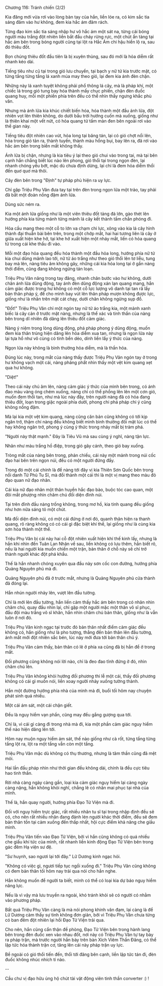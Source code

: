 




Chương 116: Tránh chiến (2/2)


Kia đăng mới vừa rơi vào lòng bàn tay của hắn, liền lóe ra, có kim sắc tia sáng đâm vào hư không, đem kia hắc ám đâm rách.

Từng đạo kim sắc tia sáng nhập hư vô hắc ám một sát na, từng cái bóng người màu trắng đột nhiên liền bắt đầu cháy rừng rực, một chút ẩn tàng tại hắc ám bên trong bóng người cũng tại lột ra Hắc Ám chi hậu hiển lộ ra, sau đó thiêu đốt.

Bọn chúng thiêu đốt đầu tiên là bị xuyên thủng, sau đó mới là hỏa diễm rất nhanh kéo dài.

Tiếng tiêu như cũ tại trong gió lưu chuyển, tại bạch y nữ tử kia trước mặt, có từng tầng từng tầng lá xanh múa may theo gió, lại đem kia ánh đèn chặn.

Những này lá xanh tuyệt không phải phổ thông lá cây, mà là pháp khí, một chiếc lá trong gió tung bay hóa thành mấy chục phiến, chặn đèn đuốc quang huy, mỗi một phiến phía trên đều có thể nhìn thấy ngưng khắc phù văn.

Nhưng mà ánh lửa kia khúc chiết biến hóa, hóa thành một đầu ánh lửa, đột nhiên vọt lên thiên không, do dưới bầu trời hướng cuốn mà xuống, giống như là thiên khai một vết nứt, có hỏa quang từ tấm màn đen bên ngoài rơi vào thế gian này.

Tiếng tiêu đột nhiên cao vút, hỏa long tại băng tán, lại có gió chợt nổi lên, hỏa trong gió tản ra, thành tuyến, thành màu hồng bụi, bay lên ra, đã rơi vào hắc ám bên trong biến mất không thấy.

Ánh lửa bị chặn, nhưng là kia tiêu ý lại theo gió chui vào trong tai, mà tại bên cạnh hắn chẳng biết lúc nào lên phong, gió thổi tại trong ngọn đèn, lại nhanh chóng yếu bớt, mặc dù chưa định dừng, lại chỉ là đem hỏa diễm thổi đến quơ quơ mà thôi.

Cây đèn bên trong "Định" tự pháp phù hiện ra uy lực.

Chỉ gặp Triệu Phụ Vân đưa tay tại trên đèn trong ngọn lửa một trảo, tay phải đã bắt một đoàn nồng đậm ánh lửa.

Dùng sức ném ra.

Kia một ánh lửa giống như là một viên thiêu đốt tảng đá lớn, gào thét lên hướng phía kia từng mảnh từng mảnh lá cây kết thành tấm chắn phóng đi.

Hỏa cầu mang theo một cỗ to lớn va chạm chi lực, xông vào kia lá cây hình thành đại thuẫn bài bên trên, trong một chớp mắt, hai hai tương liên lá cây ở giữa xuất hiện khe hở, tại khe hở xuất hiện một nháy mắt, liền có hỏa quang từ trong cái khe thấu đi vào.

Mỗi một đạo hỏa quang đều hóa thành một đầu hỏa long, hướng phía nữ tử kia chui dũng mãnh lao tới, nữ tử áo trắng như theo gió thổi lên tơ liễu, tung bay mà lên, nàng tiêu âm không gãy, những cái kia hỏa long tại ở gần nàng thời điểm, cũng đang không ngừng tán loạn.

Triệu Phụ Vân nâng trong tay đăng, nhanh chân bước vào hư không, dưới chân ánh lửa dũng động, tay ánh đèn dũng động xán lạn quang mang, hắn cảm giác được trong hư không có một cỗ lực lượng vô danh tại tan rã lấy bản thân pháp ý, để cho mình bay vút lên thân pháp mượn không được lực, giống như là nhân trên mặt cát chạy, dưới chân không ngừng sụp đổ.

"Đốt!" Triệu Phụ Vân chỉ một ngón tay nữ tử áo trắng kia, một mảnh xanh biếc lá cây cản ở trước mặt nàng, nhưng là thể xác và tinh thần của nàng bên trong dĩ nhiên đã dâng lên thiêu đốt cảm giác.

Nàng ý niệm trong lòng dũng động, phá pháp phong ý dũng động, muốn đem kia thân trúng hiện dâng lên hỏa diễm xua tan, nhưng là ngọn lửa này lại tựa hồ như vô cùng có tính bền dẻo, dính liền lấy ý thức của nàng.

Ngọn lửa này không là bình thường hỏa diễm, mà là thần hỏa.

Đúng lúc này, trong mắt của nàng thấy được Triệu Phụ Vân ngón tay ở trong hư không vạch một cái, nàng phảng phất nhìn thấy một vệt kim quang xẹt qua hư không.

"Diệt!"

Theo cái này chú âm lên, nàng cảm giác ý thức của mình bên trong, có ánh đao màu vàng óng chém xuống, nàng chỉ có thể phồng lên lên một cơn gió, muốn đem thổi tan, như mà lúc này đây, trên người nàng đã có hỏa đang thiêu đốt, loạn trong giặc ngoài phía dưới, phong chi phá pháp chi ý cũng không nồng đậm.

Mà lại kia một vệt kim quang, nàng cũng căn bản cũng không có tới kịp ngăn trở, thậm chí nàng đều không biết mình bình thường đối mặt lúc có thể hay không ngăn trở, phong ý cùng ý thức trong nháy mắt bị trảm phá.

"Người này thật mạnh." Đây là Tiêu Vũ mà sau cùng ý nghĩ, nàng tận lực.

Nhân như màu trắng hồ điệp, trong gió gãy cánh, theo gió bay xuống.

Tròng mắt của nàng bên trong, phản chiếu, cái này một mảnh trong núi cốc đạo hai bên trên ngọn núi, đều có một người đứng đấy.

Trong đó một cái chính là để nàng tới đây vị kia Thiên Sơn Quốc bên trong nổi danh Tử Phủ Tu Sĩ, mà đổi thành một cái thì là một vị mang theo màu đỏ đạo quan nữ đạo nhân.

Cái kia nữ đạo nhân một thân huyền hắc đạo bào, buộc tóc cao quan, một đôi mắt phượng nhìn chăm chú đối diện đỉnh núi.

Tại trên đỉnh đầu nàng trống không, trong mơ hồ, kia tinh quang đều giống như hơn nữa sáng tỏ một chút.

Mà đối diện đỉnh núi, có một cái đứng ở nơi đó, quanh thân hiện ra thanh quang, rõ ràng không có có cái gì đặc biệt khí thế, lại giống như là cùng kia sơn hòa thành một thể.

Triệu Phụ Vân bị cái này hai cỗ đột nhiên xuất hiện khí thế kinh lấy, nhưng là hắn khi nhìn đến Tuân Lan Nhân về sau, liền không có lưu thêm, hắn biết rõ, nếu là hai người kia muốn chiến một trận, bản thân ở chỗ này sẽ chỉ trở thành người khác đột phá khẩu.

Thế là hắn nhanh chóng xuyên qua đầu này sơn cốc con đường, hướng phía Quảng Nguyên phủ mà đi.

Quảng Nguyên phủ đã ở trước mắt, nhưng là Quảng Nguyên phủ cửa thành đã đóng lại.

Hắn nhún người nhảy lên, vượt lên đầu tường.

Chỉ là mới lên đầu tường, hắn liền cảm thấy hắc ám bên trong có nhân nhìn chăm chú, quay đầu nhìn lại, chỉ gặp một người mặc một thân võ sĩ phục, đầu đội màu trắng võ sĩ khăn, hắn nhìn chăm chú bản thân, giống như là vẫn luôn ở nơi đó.

Triệu Phụ Vân kinh ngạc tại trước đó bản thân nhất điểm cảm giác đều không có, hắn giống như là pho tượng, thẳng đến bản thân lên đầu tường, ánh mắt mới đột nhiên sắc bén, lúc này mới đưa tới bản thân chú ý.

Triệu Phụ Vân cảm thấy, bản thân có lẽ ở phía xa cũng đã bị hắn để ở trong mắt.

Đối phương cũng không nói lời nào, chỉ là đeo đao tĩnh đứng ở đó, nhìn chăm chú lên.

Triệu Phụ Vân không khỏi hướng đối phương thi lễ một cái, thấy đối phương không có cái gì muốn nói, liền xoay người nhảy xuống tường thành.

Hắn một đường hướng phía nhà của mình mà đi, buổi tối hôm nay chuyện phát sinh quá nhiều.

Một cái ám sát, một cái chặn giết.

Đều là nguy hiểm vạn phần, cũng may đều gắng gượng qua tới.

Chỉ là, vì cái gì càng đi trong nhà mà đi, kia một phần cảm giác nguy hiểm thế nào hiện dâng lên tới.

Hôm nay muộn nguy hiểm ám sát, thế nào giống như cà rốt, từng tầng từng tầng lột ra, lột ra một tầng vẫn còn một tầng.

Triệu Phụ Vân mặc dù không có thụ thương, nhưng là tâm thần cũng đã mệt mỏi.

Hai lần đấu pháp nhìn như thời gian đều không dài, chính là đều cực tiêu hao tinh thần.

Rời nhà càng ngày càng gần, loại kia cảm giác nguy hiểm lại càng ngày càng nặng, hắn không khỏi nghĩ, chẳng lẽ có nhân mai phục tại nhà của mình.

Thế là, hắn quay người, hướng phía Đạo Tử Viện mà đi.

Đối với nguy hiểm trực giác, rất nhiều nhân tu sĩ tại trong nhập định đều sẽ có, cho nên rất nhiều nhân đang đánh lén người khác thời điểm, đều sẽ đem bản thân tồn tại cảm xuống đến thấp nhất, hội cực điểm khả năng che giấu mình.

Triệu Phụ Vân tiến vào Đạo Tử Viện, bởi vì hắn cũng không có quá nhiều che giấu khí tức của mình, rất nhanh liền kinh động Đạo Tử Viện bên trong gác đêm Hạ viện sư đệ.

"Sư huynh, sao ngươi lại tới đây." Lữ Dương kinh ngạc hỏi.

"Không có việc gì, ngươi tiếp tục ngồi xuống đi." Triệu Phụ Vân cũng không có đem bản thân tối hôm nay trải qua nói cho hắn nghe.

Hắn không muốn để người ta biết, mình có thể có loại kia dự báo nguy hiểm năng lực.

Nếu là vì vậy mà lưu truyền ra ngoài, khó tránh khỏi sẽ có người có nhằm vào phương pháp.

Bất quá Triệu Phụ Vân càng là mà nói phong khinh vân đạm, lại càng là để Lữ Dương cảm thấy sự tình không đơn giản, bởi vì Triệu Phụ Vân chưa từng có ban đêm đột nhiên lại hồi Đạo Tử Viện trải qua.

Cho nên, hắn cũng cẩn thận đề phòng, Đạo Tử Viện bên trong hành lang bên trong đèn đuốc xen vào nhau đốt, nơi này có Triệu Phụ Vân tự tay bày ra pháp trận, mà trước người hắn bày trên bàn Xích Viêm Thần Đăng, có thể lập tức hóa thành trận cơ, tăng lên cái này pháp trận uy lực.

Bề ngoài có gió thổi tiến đến, thổi tới đăng bên cạnh, liền lập tức tán đi, đèn đuốc không nhúc nhích tí nào.

--

Cầu chư vị đạo hữu ủng hộ chút tài vật động viên tinh thần converter :) !




